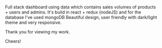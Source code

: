 Full stack dashboard using data which contains sales volumes of products + users and admins.
It's build in react + redux (nodeJS) and for the database I've used mongoDB
Beautiful design, user friendly with  dark/light theme and very responsive.

Thank you for viewing my work.

Cheers!
